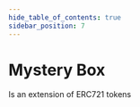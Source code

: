 ```yaml
---
hide_table_of_contents: true
sidebar_position: 7
---
```


# Mystery Box

Is an extension of ERC721 tokens
